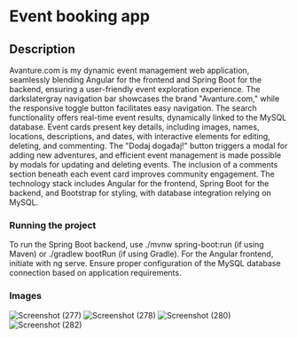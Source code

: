 # Event booking app

## Description

Avanture.com is my dynamic event management web application, seamlessly blending Angular for the frontend and Spring Boot for the backend, ensuring a user-friendly event exploration experience. The darkslatergray navigation bar showcases the brand "Avanture.com," while the responsive toggle button facilitates easy navigation. The search functionality offers real-time event results, dynamically linked to the MySQL database. Event cards present key details, including images, names, locations, descriptions, and dates, with interactive elements for editing, deleting, and commenting. The "Dodaj događaj!" button triggers a modal for adding new adventures, and efficient event management is made possible by modals for updating and deleting events. The inclusion of a comments section beneath each event card improves community engagement. The technology stack includes Angular for the frontend, Spring Boot for the backend, and Bootstrap for styling, with database integration relying on MySQL.

### Running the project

To run the Spring Boot backend, use ./mvnw spring-boot:run (if using Maven) or ./gradlew bootRun (if using Gradle). For the Angular frontend, initiate with ng serve. Ensure proper configuration of the MySQL database connection based on application requirements.

### Images

![Screenshot (277)](https://github.com/Faariis/Event-booking-app/assets/84626163/615f202c-49ce-41b5-a924-5192975eeb2c)
![Screenshot (278)](https://github.com/Faariis/Event-booking-app/assets/84626163/dfc826b7-dece-4c82-a5d7-2721cb60e8d1)
![Screenshot (280)](https://github.com/Faariis/Event-booking-app/assets/84626163/15259e05-97be-456f-ad41-f945951d0812)
![Screenshot (282)](https://github.com/Faariis/Event-booking-app/assets/84626163/a877908c-4071-4bab-ae9b-94dcd0802274)
